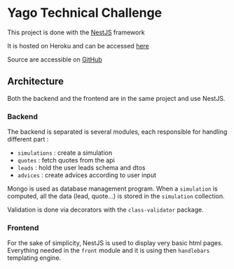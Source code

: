 # Yago Technical Challenge

This project is done with the [NestJS](https://github.com/nestjs/nest) framework

It is hosted on Heroku and can be accessed [here](https://yago-tech-challenge.herokuapp.com/)

Source are accessible on [GitHub](https://github.com/Arthur-JA/yago-tech-challenge)

## Architecture

Both the backend and the frontend are in the same project and use NestJS.

### Backend

The backend is separated is several modules, each responsible for handling different part :
- `simulations` : create a simulation
- `quotes` : fetch quotes from the api
- `leads` : hold the user leads schema and dtos
- `advices` : create advices according to user input

Mongo is used as database management program. When a `simulation` is computed, all the data (lead, quote...) is stored in the `simulation` collection.

Validation is done via decorators with the `class-validator` package.

### Frontend

For the sake of simplicity, NestJS is used to display very basic html pages. 
Everything needed in the `front` module and it is using then `handlebars` templating engine.
